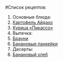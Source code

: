 
#Список рецептов:
1. Основные блюда:
1. [Картофель Айдахо](potato_aidaho.md)
1. [Курица «Пикассо»](picaso.md)
1. Выпечка:
1. [Брауни](brownie.md)
1. [Банановые панкейки](puncake.md)
1. Десерты:
1. [Банановый хлеб](bread.md)

